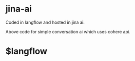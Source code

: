 # jina-ai

Coded in langflow and hosted in jina ai.

Above code for simple conversation ai which uses cohere api.

# $langflow
